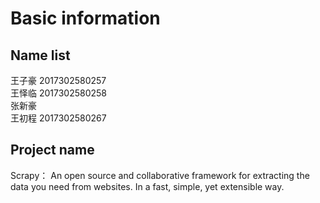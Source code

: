 Basic information
====
Name list
----
王子豪 2017302580257\
王怿临 2017302580258\
张新豪\
王初程 2017302580267

Project name
----
Scrapy：
An open source and collaborative framework for extracting the data you need from websites.
In a fast, simple, yet extensible way.

